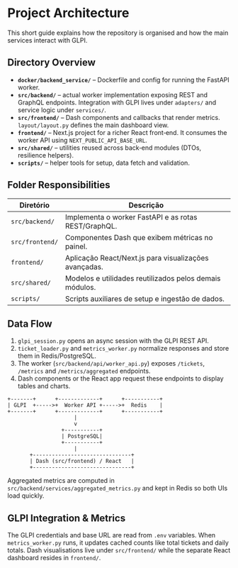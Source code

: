 # Project Architecture

This short guide explains how the repository is organised and how the main services interact with GLPI.

## Directory Overview

- **`docker/backend_service/`** – Dockerfile and config for running the FastAPI worker.
- **`src/backend/`** – actual worker implementation exposing REST and GraphQL endpoints. Integration with GLPI lives under `adapters/` and service logic under `services/`.
- **`src/frontend/`** – Dash components and callbacks that render metrics. `layout/layout.py` defines the main dashboard view.
- **`frontend/`** – Next.js project for a richer React front‑end. It consumes the worker API using `NEXT_PUBLIC_API_BASE_URL`.
- **`src/shared/`** – utilities reused across back‑end modules (DTOs, resilience helpers).
- **`scripts/`** – helper tools for setup, data fetch and validation.

## Folder Responsibilities

| Diretório | Descrição |
|-----------|-----------|
| `src/backend/` | Implementa o worker FastAPI e as rotas REST/GraphQL. |
| `src/frontend/` | Componentes Dash que exibem métricas no painel. |
| `frontend/` | Aplicação React/Next.js para visualizações avançadas. |
| `src/shared/` | Modelos e utilidades reutilizados pelos demais módulos. |
| `scripts/` | Scripts auxiliares de setup e ingestão de dados. |

## Data Flow

1. `glpi_session.py` opens an async session with the GLPI REST API.
2. `ticket_loader.py` and `metrics_worker.py` normalize responses and store them in Redis/PostgreSQL.
3. The worker (`src/backend/api/worker_api.py`) exposes `/tickets`, `/metrics` and `/metrics/aggregated` endpoints.
4. Dash components or the React app request these endpoints to display tables and charts.

```text
+-------+      +-------------+      +-----------+
| GLPI  +----->+  Worker API +----->+  Redis    |
+-------+      +-------------+      +-----------+
                     |                    
                     v                    
                 +-----------+
                 | PostgreSQL|
                 +-----------+
                     |
       +-------------------------------+
       | Dash (src/frontend) / React   |
       +-------------------------------+
```

Aggregated metrics are computed in `src/backend/services/aggregated_metrics.py` and kept in Redis so both UIs load quickly.

## GLPI Integration & Metrics

The GLPI credentials and base URL are read from `.env` variables. When `metrics_worker.py` runs, it updates cached counts like total tickets and daily totals. Dash visualisations live under `src/frontend/` while the separate React dashboard resides in `frontend/`.
